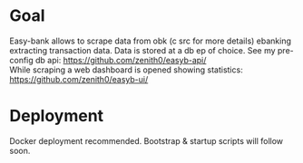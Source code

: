 # Goal
Easy-bank allows to scrape data from obk (c src for more details) ebanking extracting transaction data.
Data is stored at a db ep of choice. See my pre-config db api: https://github.com/zenith0/easyb-api/  
While scraping a web dashboard is opened showing statistics: https://github.com/zenith0/easyb-ui/

# Deployment
Docker deployment recommended.
Bootstrap & startup scripts will follow soon.